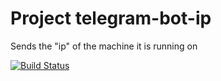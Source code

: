 # Project telegram-bot-ip

Sends the "ip" of the machine it is running on

[![Build Status](https://github.com/zimkaa/Project-telegram-bot-ip/actions/workflows/checks.yaml/badge.svg?branch=main)](https://github.com/zimkaa/Project-telegram-bot-ip/actions/workflows/checks.yaml)